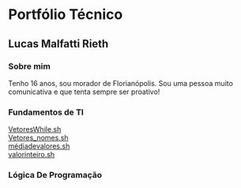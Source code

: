  # Portfólio Técnico 
## Lucas Malfatti Rieth 
### Sobre mim
Tenho 16 anos, sou morador de Florianópolis. Sou uma pessoa muito comunicativa e que tenta sempre ser proativo!
### Fundamentos de TI
[VetoresWhile.sh](FundamentosTI/exemplos/VetoresWhile.sh) <br>
[Vetores_nomes.sh](FundamentosTI/exemplos/Vetores_nomes.sh) <br>
[médiadevalores.sh](FundamentosTI/exemplos/médiadevalores.sh) <br>
[valorinteiro.sh](FundamentosTI/exemplos/valorinteiro.sh) <br>
### Lógica De Programação
